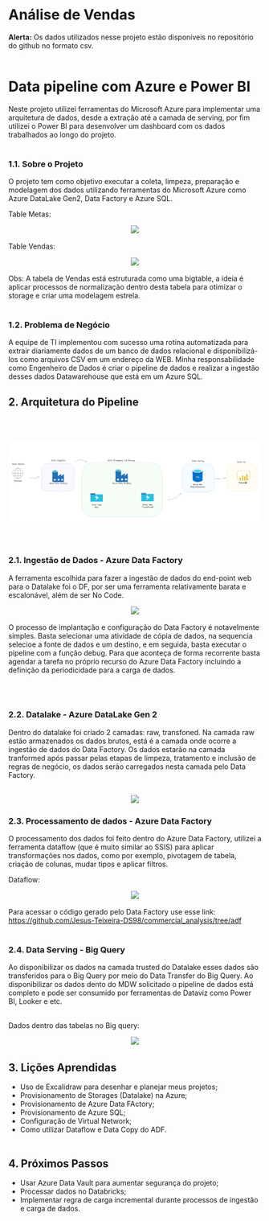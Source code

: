 # Análise de Vendas
<b>Alerta:</b> Os dados utilizados nesse projeto estão disponíveis no repositório do github no formato csv. <br><br>

# Data pipeline com Azure e Power BI
Neste projeto utilizei ferramentas do Microsoft Azure para implementar uma arquitetura de dados, desde a extração até a camada de serving, por fim utilizei o Power BI para desenvolver um dashboard com os dados trabalhados ao longo do projeto.
<br><br>

### 1.1. Sobre o Projeto
O projeto tem como objetivo executar a coleta, limpeza, preparação e modelagem dos dados utilizando ferramentas do Microsoft Azure como Azure DataLake Gen2, Data Factory e Azure SQL. 

Table Metas:
<p align='center'>
    <img src = 'images/modelo_oltp.png'>
</p>

Table Vendas:
<p align='center'>
    <img src = 'images/modelo_estrela.png'>
</p>

Obs: A tabela de Vendas está estruturada como uma bigtable, a ideia é aplicar processos de normalização dentro desta tabela para otimizar o storage e criar uma modelagem estrela.
<br><br>

### 1.2. Problema de Negócio
A equipe de TI implementou com sucesso uma rotina automatizada para extrair diariamente dados de um banco de dados relacional e disponibilizá-los como arquivos CSV em um endereço da WEB. Minha responsabilidade como Engenheiro de Dados é criar o pipeline de dados e realizar a ingestão desses dados Datawarehouse que está em um Azure SQL.


## 2. Arquitetura do Pipeline
<br><br>

<p align='center'>
    <img src = 'data architecture.png'>
</p>
<br>

### 2.1. Ingestão de Dados - Azure Data Factory
A ferramenta escolhida para fazer a ingestão de dados do end-point web para o Datalake foi o DF, por ser uma ferramenta relativamente barata e escalonável, além de ser No Code.

<p align='center'>
    <img src = 'images/airbyte_connection.png'>
</p>

O processo de implantação e configuração do Data Factory é notavelmente simples. Basta selecionar uma atividade de cópia de dados, na sequencia selecioe a fonte de dados e um destino, e em seguida, basta executar o pipeline com a função debug. Para que aconteça de forma recorrente basta agendar a tarefa no próprio recurso do Azure Data Factory incluindo a definição da periodicidade para a carga de dados. 

<br><br>

### 2.2. Datalake - Azure DataLake Gen 2
Dentro do datalake foi criado 2 camadas: raw, transfoned. 
Na camada raw estão armazenados os dados brutos, está é a camada onde ocorre a ingestão de dados do Data Factory. Os dados estarão na camada tranformed após passar pelas etapas de limpeza, tratamento e inclusão de regras de negócio, os dados serão carregados nesta camada pelo Data Factory. 
<br><br>

<p align='center'>
    <img src = 'images/datalake.png'>
</p>

### 2.3. Processamento de dados - Azure Data Factory
O processamento dos dados foi feito dentro do Azure Data Factory, utilizei a ferramenta dataflow (que é muito similar ao SSIS) para aplicar transformações nos dados, como por exemplo, pivotagem de tabela, criação de colunas, mudar tipos e aplicar filtros. 

Dataflow:
<p align='center'>
    <img src = 'images/airflow.png'>
</p>

Para acessar o código gerado pelo Data Factory use esse link: https://github.com/Jesus-Teixeira-DS98/commercial_analysis/tree/adf
<br><br>

### 2.4. Data Serving - Big Query 
Ao disponibilizar os dados na camada trusted do Datalake esses dados são transferidos para o Big Query por meio do Data Transfer do Big Query. Ao disponibilizar os dados dento do MDW solicitado o pipeline de dados está completo e pode ser consumido por ferramentas de Dataviz como Power BI, Looker e etc.
<br><br>

Dados dentro das tabelas no Big query:
<p align='center'>
    <img src = 'images/big_query.png'>
</p>



## 3. Lições Aprendidas
- Uso de Excalidraw para desenhar e planejar meus projetos;
- Provisionamento de Storages (Datalake) na Azure;
- Provisionamento de Azure Data FActory;
- Provisionamento de Azure SQL;
- Configuração de Virtual Network;
- Como utilizar Dataflow e Data Copy do ADF.
<br><br>

## 4. Próximos Passos
- Usar Azure Data Vault para aumentar segurança do projeto;
- Processar dados no Databricks;
- Implementar regra de carga incremental durante processos de ingestão e carga de dados.
<br><br>